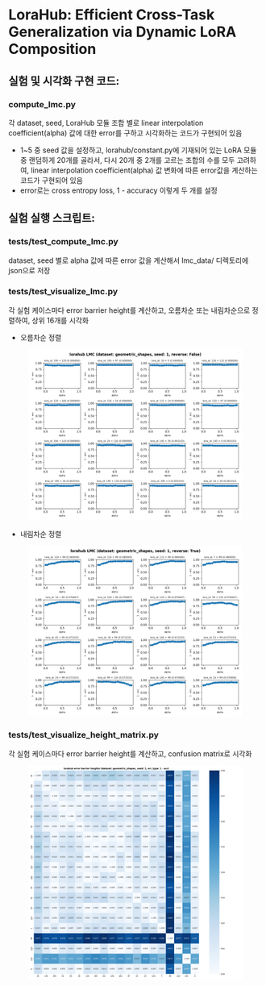# LoraHub: Efficient Cross-Task Generalization via Dynamic LoRA Composition

## 실험 및 시각화 구현 코드:
### compute_lmc.py
각 dataset, seed, LoraHub 모듈 조합 별로 linear interpolation coefficient(alpha) 값에 대한 error를 구하고 시각화하는 코드가 구현되어 있음

- 1~5 중 seed 값을 설정하고, lorahub/constant.py에 기재되어 있는 LoRA 모듈 중 랜덤하게 20개를 골라서, 다시 20개 중 2개를 고르는 조합의 수를 모두 고려하여, linear interpolation coefficient(alpha) 값 변화에 따른 error값을 계산하는 코드가 구현되어 있음
- error로는 cross entropy loss, 1 - accuracy 이렇게 두 개를 설정

## 실험 실행 스크립트:
### tests/test_compute_lmc.py
dataset, seed 별로 alpha 값에 따른 error 값을 계산해서 lmc_data/ 디렉토리에 json으로 저장
### tests/test_visualize_lmc.py
각 실험 케이스마다 error barrier height를 계산하고, 오름차순 또는 내림차순으로 정렬하여, 상위 16개를 시각화
- 오름차순 정렬
<figure style="text-align:center">
    <img src="visualize/geometric_shapes/acc-seed1.png">
</figure>

- 내림차순 정렬
<figure style="text-align:center">
    <img src="visualize/geometric_shapes/acc-seed1-reverse.png">
</figure>

### tests/test_visualize_height_matrix.py
각 실험 케이스마다 error barrier height를 계산하고, confusion matrix로 시각화
<figure style="text-align:center">
    <img src="visualize/geometric_shapes/acc-seed1-height_matrix.png">
</figure>
